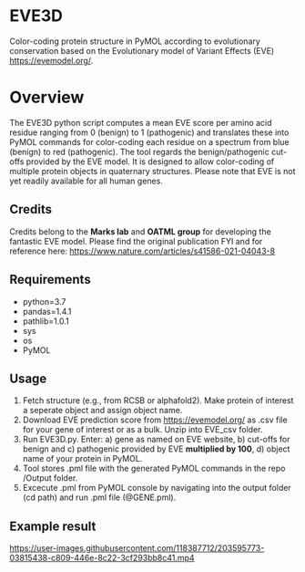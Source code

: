 # EVE3D
Color-coding protein structure in PyMOL according to evolutionary conservation based on the Evolutionary model of Variant Effects (EVE) https://evemodel.org/.

# Overview
The EVE3D python script computes a mean EVE score per amino acid residue ranging from 0 (benign) to 1 (pathogenic) and translates these into PyMOL commands for color-coding each residue on a spectrum from blue (benign) to red (pathogenic). The tool regards the benign/pathogenic cut-offs provided by the EVE model. It is designed to allow color-coding of multiple protein objects in quaternary structures. Please note that EVE is not yet readily available for all human genes. 

## Credits
Credits belong to the **Marks lab** and **OATML group**  for developing the fantastic EVE model. Please find the original publication FYI and for reference here: https://www.nature.com/articles/s41586-021-04043-8

## Requirements

- python=3.7
- pandas=1.4.1
- pathlib=1.0.1
- sys
- os
- PyMOL

## Usage

1. Fetch structure (e.g., from RCSB or alphafold2). Make protein of interest a seperate object and assign object name. 
2. Download EVE prediction score from https://evemodel.org/ as .csv file for your gene of interest or as a bulk. Unzip into EVE_csv folder.
2. Run EVE3D.py. Enter: a) gene as named on EVE website, b) cut-offs for benign and c) pathogenic provided by EVE **multiplied by 100**, d) object name of your protein in PyMOL.
3. Tool stores .pml file with the generated PyMOL commands in the repo /Output folder.
4. Excecute .pml from PyMOL console by navigating into the output folder (cd path) and run .pml file (@GENE.pml).

## Example result



https://user-images.githubusercontent.com/118387712/203595773-03815438-c809-446e-8c22-3cf293bb8c41.mp4

